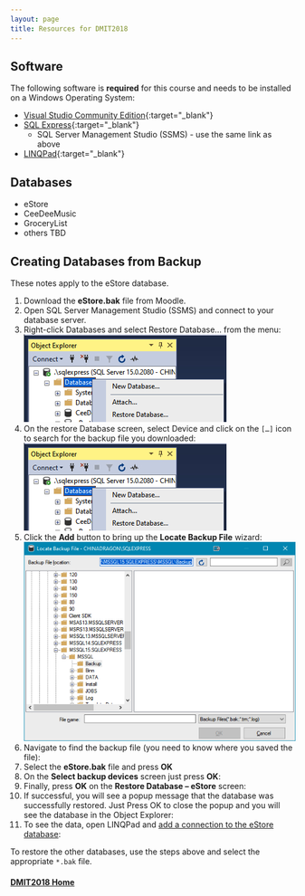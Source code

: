 ```yaml
---
layout: page
title: Resources for DMIT2018
---
```


## Software
The following software is **required** for this course and needs to be installed on a Windows Operating System:
* [Visual Studio Community Edition](https://visualstudio.microsoft.com/downloads/){:target="_blank"}
* [SQL Express](https://www.microsoft.com/en-us/sql-server/sql-server-downloads){:target="_blank"}
  * SQL Server Management Studio (SSMS) - use the same link as above
* [LINQPad](https://www.linqpad.net/Download.aspx){:target="_blank"}

## Databases
* eStore
* CeeDeeMusic
* GroceryList
* others TBD

## <a ID="restore">Creating Databases from Backup</a>
These notes apply to the eStore database.
1. Download the **eStore.bak** file from Moodle.
2. Open SQL Server Management Studio (SSMS) and connect to your database server.
3. Right-click Databases and select Restore Database… from the menu:<br>![restore-01](files/restore-01.jpg)
4. On the restore Database screen, select Device and click on the `[…]` icon to search for the backup file you downloaded:<br>![restore-02](files/restore-02.jpg)
5. Click the **Add** button to bring up the **Locate Backup File** wizard:<br>![restore-03](files/restore-03.jpg)
6. Navigate to find the backup file (you need to know where you saved the file):
7. Select the **eStore.bak** file and press **OK**
8. On the **Select backup devices** screen just press **OK**:
9. Finally, press **OK** on the **Restore Database – eStore** screen:
10. If successful, you will see a popup message that the database was successfully restored. Just Press OK to close the popup and you will see the database in the Object Explorer:
11. To see the data, open LINQPad and [add a connection to the eStore database](../unit1/1_1_0.md/#connection):

To restore the other databases, use the steps above and select the appropriate `*.bak` file.

#### [DMIT2018 Home](../)